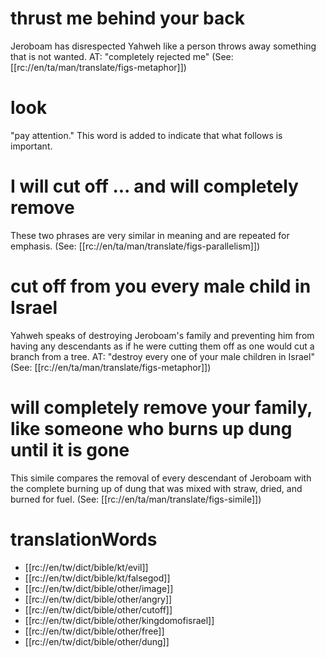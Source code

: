# thrust me behind your back

Jeroboam has disrespected Yahweh like a person throws away something that is not wanted. AT: "completely rejected me" (See: [[rc://en/ta/man/translate/figs-metaphor]])

# look

"pay attention." This word is added to indicate that what follows is important.

# I will cut off ... and will completely remove

These two phrases are very similar in meaning and are repeated for emphasis. (See: [[rc://en/ta/man/translate/figs-parallelism]])

# cut off from you every male child in Israel

Yahweh speaks of destroying Jeroboam's family and preventing him from having any descendants as if he were cutting them off as one would cut a branch from a tree. AT: "destroy every one of your male children in Israel" (See: [[rc://en/ta/man/translate/figs-metaphor]])

# will completely remove your family, like someone who burns up dung until it is gone

This simile compares the removal of every descendant of Jeroboam with the complete burning up of dung that was mixed with straw, dried, and burned for fuel. (See: [[rc://en/ta/man/translate/figs-simile]])

# translationWords

* [[rc://en/tw/dict/bible/kt/evil]]
* [[rc://en/tw/dict/bible/kt/falsegod]]
* [[rc://en/tw/dict/bible/other/image]]
* [[rc://en/tw/dict/bible/other/angry]]
* [[rc://en/tw/dict/bible/other/cutoff]]
* [[rc://en/tw/dict/bible/other/kingdomofisrael]]
* [[rc://en/tw/dict/bible/other/free]]
* [[rc://en/tw/dict/bible/other/dung]]